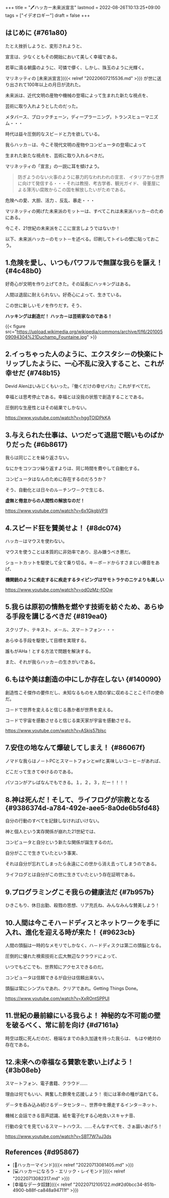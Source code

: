 +++
title = "🖊ハッカー未来派宣言"
lastmod = 2022-08-26T10:13:25+09:00
tags = ["イデオロギー"]
draft = false
+++

## はじめに {#761a80}

たとえ挫折しようと、変形されようと、

宣言は、少なくともその開始において美しく幸福である。

若草に滴る朝露のように、可憐で儚く、しかし、珠玉のように光輝く。

マリネッティの [未来派宣言]({{< relref "20220607215536.md" >}}) が世に送り出されて100年以上の月日が流れた。

未来派は、近代文明の産物や機械の登場によって生まれた新たな視点を、

芸術に取り入れようとしたのだった。

メタバース、ブロックチェーン，ディープラーニング，トランスヒューマニズム・・・

時代は益々圧倒的なスピ－ドと力を欲している。

我らハッカ－は、今こそ現代文明の産物やコンピュータの登場によって

生まれた新たな視点を、芸術に取り入れるべきだ。

マリネッティの「宣言」の一説に耳を傾けよう。

> 防ぎようのない火事のように暴力的なわれわれの宣言、
> イタリアから世界に向けて発信する・・・それは教授、考古学者、観光ガイド、
> 骨董屋による薄汚い腐敗からこの国を解放したいがためである。

危険への愛、大胆、活力 、反乱、暴走・・・

マリネッティの掲げた未来派のモットーは、すべてこれは未来派ハッカ－のためにある。

今こそ、21世紀の未来派をここに宣言しようではないか！

以下、未来派ハッカ－のモット－を述べる。印刷してトイレの壁に貼っておこう。


## 1.危険を愛し、いつもパワフルで無謀な我らを謳え！ {#4c48b0}

好奇心が文明を作り上げてきた。その延長にハッキングはある。

人間は退屈に耐えられない。好奇心によって、生きている。

この世に新しいモノを作りだす。そう、

****ハッキングは創造だ！ ハッカ－は芸術家なのである！****

{{< figure src="https://upload.wikimedia.org/wikipedia/commons/archive/f/f6/20100509094304%21Duchamp_Fountaine.jpg" >}}


## 2.イっちゃった人のように、エクスタシ－の快楽にトリップしたように、一心不乱に没入すること、これが幸せだ {#748b15}

Devid Alenはいみじくもいった。『働くだけの幸せバカ』これがすべてだ。

幸福とは思考停止である。幸福とは没我の状態で創造することである。

圧倒的な生産性とはその結果でしかない。

<https://www.youtube.com/watch?v=hggTOIDPkKA>


## 3.与えられた仕事は、いつだって退屈で眠いものばかりだった {#6b8617}

我らは同じことを繰り返さない。

なにかをコツコツ繰り返すよりは、同じ時間を費やして自動化する。

コンピュータはなんのために存在するのだろうか？

そう、自動化とは日々のル－チンワ－クで生じる、

****虚無と倦怠からの人間性の解放なのだ！****

<https://www.youtube.com/watch?v=6x1GkgbVP1I>


## 4.スピード狂を賛美せよ！ {#8dc074}

ハッカ－はマウスを使わない。

マウスを使うことは本質的に非効率であり、忌み嫌うべき悪だ。

ショ－トカットを駆使して全て乗り切る。キ－ボ－ドからすさまじい爆音をあげ、

****機関銃のように疾走するに疾走するタイピングはサモトラケのニケよりも美しい****

<https://www.youtube.com/watch?v=odOzMz-fOOw>


## 5.我らは原初の情熱を燃やす技術を紡ぐため、あらゆる手段を講じるべきだ {#819ea0}

スクリプト、テキスト、メ－ル、スマ－トフォン・・・

あらゆる手段を駆使して目標を実現する。

誰もがAHa！とする方法で問題を解決する。

また、それが我らハッカ－の生きがいである。


## 6.もはや美は創造の中にしか存在しない {#140090}

創造性こそ傑作の要件だし、未知なるものを人間の掌に収めることこそITの使命だ。

コ－ドで世界を変えると信じる愚か者が世界を変える。

コ－ドで宇宙を感動させると信じる楽天家が宇宙を感動させる。

<https://www.youtube.com/watch?v=ASkis57blsc>


## 7.安住の地なんて爆破してしまえ！ {#86067f}

ノマドな我らはノ－トPCとスマ－トフォンとwifと美味しいコ－ヒ－があれば、

どこだって生きてゆけるのである。

パソコンがアレばなんでもできる。１，２，３，だー！！！！


## 8.神は死んだ！そして、ライフログが宗教となる {#9386374d-a784-492e-aee5-8a0de6b5fd48}

自分の行動のすべてを記録しなければいけない。

神と個人という実存関係が崩れた21世紀では、

コンピュータと自分という新たな関係が誕生するのだ。

自分がここで生きていたという事実、

それは自分が忘れてしまったら永遠にこの世から消え去ってしまうのである。

ライフログとは自分がこの世に生きていたという存在証明である。


## 9.プログラミングこそ我らの健康法だ {#7b957b}

ひきこもり、休日出勤、殺戮の思想、リア充氏ね、みんなみんな賛美しよう！


## 10.人間は今こそハ－ドディスとネットワ－クを手に入れ、進化を迎える時が来た！ {#9623cb}

人間の頭脳は一時的なメモリでしかなく、ハ－ドディスクは第二の頭脳となる。

圧倒的に優れた検索技術と広大無辺なクラウドによって、

いつでもどこでも、世界知にアクセスできるのだ。

コンピュータは信頼できるが自分は信頼出来ない。

頭脳は常にシンプルであれ、クリアであれ。Getting Things Done。

<https://www.youtube.com/watch?v=XxROntSPPUI>


## 11.世紀の最前線にいる我らよ！ 神秘的な不可能の壁を破るべく、常に前を向け {#d7161a}

時空は既に死んだのだ、極端なまでの永久加速を持った我らは、 もはや絶対の存在である。


## 12.未来への幸福なる賛歌を歌い上げよう！ {#3b08eb}

スマ－トフォン、電子書籍、クラウド……

理由は何でもいい、興奮した群衆を応援しよう！ 街には革命の種が溢れてる。

デ－タを呑み込み続けるデ－タセンタ－、世界中を爆走するインタ－ネット、

機械と会話できる音声認識、紙を電子化する心地良いスキャナ音、

行動の全てを見ているスマ－トハウス、……そんなすべてを、さぁ謳いあげろ！

<https://www.youtube.com/watch?v=SBT7W7uJ3ds>


## References {#d95867}

-   [🔖ハッカーマインド]({{< relref "20220713081405.md" >}})
-   [💻ハッカーになろう - エリック・レイモンド]({{< relref "20220713082317.md" >}})
-   [幸福なデータ奴隷]({{< relref "20220712105122.md#2d0bcc34-851b-4900-b88f-ca848a94711f" >}})
